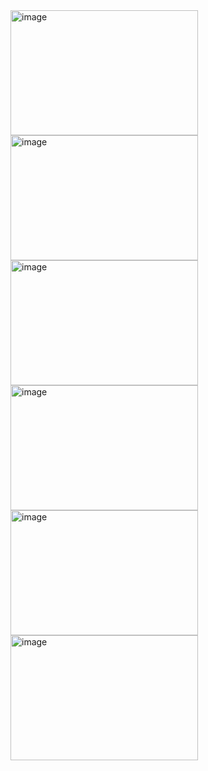 <img src="https://github.com/Unlucky-Life/ankimon/assets/77027147/753ee3c7-a258-41ed-ab38-c2a5d1f2df9e" alt="image" width="300" height="200">
<img src="https://github.com/Unlucky-Life/ankimon/assets/77027147/6bdd303d-3055-4520-b0ae-bc144c3d55b9" alt="image" width="300" height="200">
<img src="https://github.com/Unlucky-Life/ankimon/assets/77027147/ed6330ad-db26-4894-8375-869704a78a08" alt="image" width="300" height="200">
<img src="https://github.com/Unlucky-Life/ankimon/assets/77027147/d3d62c70-8473-407a-92b1-daf37817a9e6" alt="image" width="300" height="200">
<img src="https://github.com/Unlucky-Life/ankimon/assets/77027147/8aeb85c1-ebb7-4c4b-bdbb-7f9ceddf85b4" alt="image" width="300" height="200">
<img src="https://github.com/Unlucky-Life/ankimon/assets/77027147/6a1a4979-10d1-4618-81f4-f8865caf7206" alt="image" width="300" height="200">
